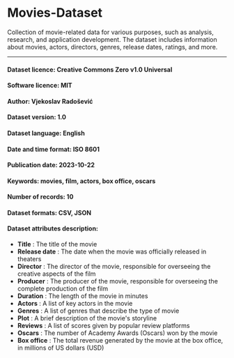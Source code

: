# Movies-Dataset

Collection of movie-related data for various purposes, such as analysis, research, and application development. The dataset includes information about movies, actors, directors, genres, release dates, ratings, and more.

---

#### Dataset licence: Creative Commons Zero v1.0 Universal

#### Software licence: MIT

#### Author: Vjekoslav Radošević

#### Dataset version: 1.0

#### Dataset language: English

#### Date and time format: ISO 8601

#### Publication date: 2023-10-22

#### Keywords: movies, film, actors, box office, oscars

#### Number of records: 10

#### Dataset formats: CSV, JSON

#### Dataset attributes description:

-   **Title** : The title of the movie
-   **Release date** : The date when the movie was officially released in theaters
-   **Director** : The director of the movie, responsible for overseeing the creative aspects of the film
-   **Producer** : The producer of the movie, responsible for overseeing the complete production of the film
-   **Duration** : The length of the movie in minutes
-   **Actors** : A list of key actors in the movie
-   **Genres** : A list of genres that describe the type of movie
-   **Plot** : A brief description of the movie's storyline
-   **Reviews** : A list of scores given by popular review platforms
-   **Oscars** : The number of Academy Awards (Oscars) won by the movie
-   **Box office** : The total revenue generated by the movie at the box office, in millions of US dollars (USD)
